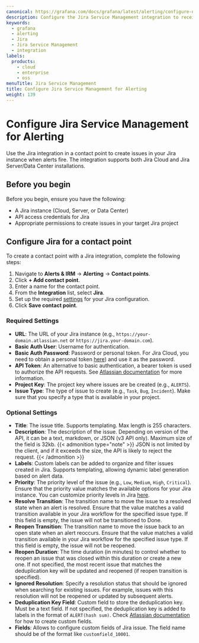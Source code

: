 ```yaml
---
canonical: https://grafana.com/docs/grafana/latest/alerting/configure-notifications/manage-contact-points/integrations/configure-jira-service-management/
description: Configure the Jira Service Management integration to receive notifications when your alerts are firing
keywords:
  - grafana
  - alerting
  - Jira
  - Jira Service Management
  - integration
labels:
  products:
    - cloud
    - enterprise
    - oss
menuTitle: Jira Service Management
title: Configure Jira Service Management for Alerting
weight: 139
---
```


# Configure Jira Service Management for Alerting

Use the Jira integration in a contact point to create issues in your Jira instance when alerts fire. The integration supports both Jira Cloud and Jira Server/Data Center installations.

## Before you begin

Before you begin, ensure you have the following:

- A Jira instance (Cloud, Server, or Data Center)
- API access credentials for Jira
- Appropriate permissions to create issues in your target Jira project

## Configure Jira for a contact point

To create a contact point with a Jira integration, complete the following steps:

1. Navigate to **Alerts & IRM** -> **Alerting** -> **Contact points**.
2. Click **+ Add contact point**.
3. Enter a name for the contact point.
4. From the **Integration** list, select **Jira**.
5. Set up the required [settings](#jira-settings) for your Jira configuration.
6. Click **Save contact point**.

### Required Settings

- **URL**: The URL of your Jira instance (e.g., `https://your-domain.atlassian.net` or `https://jira.your-domain.com`).
- **Basic Auth User**: Username for authentication. 
- **Basic Auth Password**: Password or personal token. For Jira Cloud, you need to obtain a personal token [here](https://id.atlassian.com/manage-profile/security/api-tokens)) and use it as the password.
- **API Token**: An alternative to basic authentication, a bearer token is used to authorize the API requests. See [Atlassian documentation](https://confluence.atlassian.com/enterprise/using-personal-access-tokens-1026032365.html) for more information.
- **Project Key**: The project key where issues are be created (e.g., `ALERTS`).
- **Issue Type**: The type of issue to create (e.g., `Task`, `Bug`, `Incident`). Make sure that you specify a type that is available in your project. 

### Optional Settings

- **Title**: The issue title. Supports templating. Max length is 255 characters. 
- **Description**: The description of the issue. Depending on version of the API, it can be a text, markdown, or JSON (v3 API only). Maximum size of the field is 32kb. 
{{< admonition type="note" >}}
JSON is not limited by the client, and if it exceeds the size, the API is likely to reject the request.
{{< /admonition >}}
- **Labels**: Custom labels can be added to organize and filter issues created in Jira. Supports templating, allowing dynamic label generation based on alert data. 
- **Priority**: The priority level of the issue (e.g., `Low`, `Medium`, `High`, `Critical`). Ensure that the priority value matches the available options for your Jira instance. You can customize priority levels in Jira [here](https://support.atlassian.com/jira-cloud-administration/docs/configure-priorities/).
- **Resolve Transition**: The transition name to move the issue to a resolved state when an alert is resolved. Ensure that the value matches a valid transition available in your Jira workflow for the specified issue type. If this field is empty, the issue will not be transitioned to Done.
- **Reopen Transition**: The transition name to move the issue back to an open state when an alert reoccurs. Ensure that the value matches a valid transition available in your Jira workflow for the specified issue type. If this field is empty, the issue will not be reopened.
- **Reopen Duration**: The time duration (in minutes) to control whether to reopen an issue that was closed within this duration or create a new one. If not specified, the most recent issue that matches the deduplication key will be updated and reopened (if reopen transition is specified).
- **Ignored Resolution**: Specify a resolution status that should be ignored when searching for existing issues. For example, issues with this resolution will not be reopened or updated by subsequent alerts.
- **Deduplication Key Field**: Custom field to store the deduplication key. Must be a text field. If not specified, the deduplication key is added to labels in the format of `ALERT(hash sum)`. Check [Atlassian documentation](https://support.atlassian.com/jira-cloud-administration/docs/create-a-custom-field/) for how to create custom fields.
- **Fields**: Allows to configure custom fields of Jira issue. The field name should be of the format like `customfield_10001`.